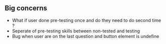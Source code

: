 ## Big concerns
- What if user done pre-testing once and do they need to do second time ?
- Seperate of pre-testing skills between non-tested and testing
- Bug when user are on the last question and button element is undefine
